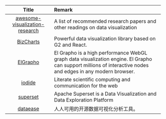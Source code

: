 | Title | Remark |
| :----: | :---- |
| [awesome-visualization-research](https://github.com/mathisonian/awesome-visualization-research)|A list of recommended research papers and other readings on data visualization|
|[BizCharts](https://github.com/alibaba/bizcharts)|Powerful data visualization library based on G2 and React.|
|[ElGrapho](https://github.com/ericdrowell/ElGrapho)|El Grapho is a high performance WebGL graph data visualization engine. El Grapho can support millions of interactive nodes and edges in any modern browser.|
|[iodide](https://github.com/iodide-project/iodide)|Literate scientific computing and communication for the web|
|[superset](https://github.com/apache/superset)|Apache Superset is a Data Visualization and Data Exploration Platform|
|[dataease](https://github.com/dataease/dataease)|人人可用的开源数据可视化分析工具。|
